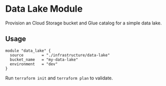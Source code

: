 # Data Lake Module

Provision an Cloud Storage bucket and Glue catalog for a simple data lake.

## Usage

```hcl
module "data_lake" {
  source        = "./infrastructure/data-lake"
  bucket_name   = "my-data-lake"
  environment   = "dev"
}
```

Run `terraform init` and `terraform plan` to validate.
